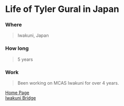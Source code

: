   
# Life of Tyler Gural in Japan

### Where
>Iwakuni, Japan

### How long 
> 5 years

### Work
> Been working on MCAS Iwakuni for over 4 years.







[Home Page](index.md)  
[Iwakuni Bridge](topic)
